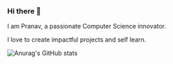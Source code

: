 ### Hi there 👋

I am Pranav, a passionate Computer Science innovator.

I love to create impactful projects and self learn.

![Anurag's GitHub stats](https://github-readme-stats.vercel.app/api?username=ps-innovator&hide=stars,prs,issues)

